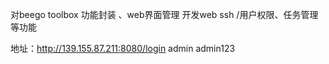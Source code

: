 对beego toolbox 功能封装 、web界面管理
开发web ssh /用户权限、任务管理等功能

地址：http://139.155.87.211:8080/login   admin   admin123
